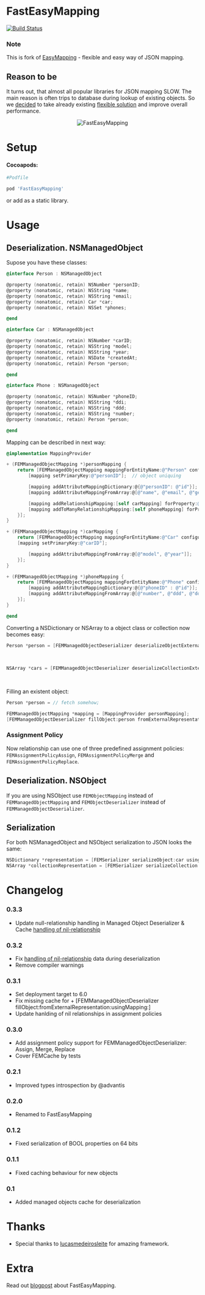 # FastEasyMapping

[![Build Status](https://travis-ci.org/Yalantis/FastEasyMapping.png)](https://travis-ci.org/Yalantis/FastEasyMapping)

### Note
This is fork of [EasyMapping](https://github.com/lucasmedeirosleite/EasyMapping) - flexible and easy way of JSON mapping.

## Reason to be
It turns out, that almost all popular libraries for JSON mapping SLOW. The main reason is often trips to database during lookup of existing objects. So we [decided](http://yalantis.com/blog/2014/03/17/from-json-to-core-data-fast-and-effectively/) to take already existing [flexible solution](https://github.com/lucasmedeirosleite/EasyMapping) and improve overall performance. 
<p align="center" >
  <img src="https://raw.githubusercontent.com/Yalantis/FastEasyMapping/efabb88b0831c7ece88e728b9665edc4d3af5b1f/Assets/performance.png" alt="FastEasyMapping" title="FastEasyMapping">
</p>

# Setup

#### Cocoapods:
```ruby
#Podfile

pod 'FastEasyMapping'
```
or add as a static library.

# Usage
## Deserialization. NSManagedObject

Supose you have these classes:

```objective-c
@interface Person : NSManagedObject

@property (nonatomic, retain) NSNumber *personID;
@property (nonatomic, retain) NSString *name;
@property (nonatomic, retain) NSString *email;
@property (nonatomic, retain) Car *car;
@property (nonatomic, retain) NSSet *phones;

@end

@interface Car : NSManagedObject

@property (nonatomic, retain) NSNumber *carID;
@property (nonatomic, retain) NSString *model;
@property (nonatomic, retain) NSString *year;
@property (nonatomic, retain) NSDate *createdAt;
@property (nonatomic, retain) Person *person;

@end

@interface Phone : NSManagedObject

@property (nonatomic, retain) NSNumber *phoneID;
@property (nonatomic, retain) NSString *ddi;
@property (nonatomic, retain) NSString *ddd;
@property (nonatomic, retain) NSString *number;
@property (nonatomic, retain) Person *person;

@end
```

Mapping can be described in next way:

```objective-c
@implementation MappingProvider

+ (FEMManagedObjectMapping *)personMapping {
	return [FEMManagedObjectMapping mappingForEntityName:@"Person" configuration:^(FEMManagedObjectMapping *mapping) {
		[mapping setPrimaryKey:@"personID"];  // object uniquing

		[mapping addAttributeMappingDictionary:@{@"personID": @"id"}];
		[mapping addAttributeMappingFromArray:@[@"name", @"email", @"gender"]];

		[mapping addRelationshipMapping:[self carMapping] forProperty:@"car" keyPath:@"car"];
		[mapping addToManyRelationshipMapping:[self phoneMapping] forProperty:@"phones" keyPath:@"phones"];
	}];
}

+ (FEMManagedObjectMapping *)carMapping {
	return [FEMManagedObjectMapping mappingForEntityName:@"Car" configuration:^(FEMManagedObjectMapping *mapping) {
    [mapping setPrimaryKey:@"carID"];

		[mapping addAttributeMappingFromArray:@[@"model", @"year"]];
	}];
}

+ (FEMManagedObjectMapping *)phoneMapping {
	return [FEMManagedObjectMapping mappingForEntityName:@"Phone" configuration:^(FEMManagedObjectMapping *mapping) {
		[mapping addAttributeMappingDictionary:@{@"phoneID" : @"id"}];
		[mapping addAttributeMappingFromArray:@[@"number", @"ddd", @"ddi"]];
	}];
}

@end
```


Converting a NSDictionary or NSArray to a object class or collection now becomes easy:

```objective-c
Person *person = [FEMManagedObjectDeserializer deserializeObjectExternalRepresentation:externalRepresentation
                                                                          usingMapping:[MappingProvider personMapping]
                                                                               context:context];
                                                                               
NSArray *cars = [FEMManagedObjectDeserializer deserializeCollectionExternalRepresentation:externalRepresentation
                                                                             usingMapping:[MappingProvider carMapping]
                                                                                  context:moc];
```


Filling an existent object:

```objective-c
Person *person = // fetch somehow;

FEMManagedObjectMapping *mapping = [MappingProvider personMapping];
[FEMManagedObjectDeserializer fillObject:person fromExternalRepresentation:externalRepresentation usingMapping:mapping];
```

### Assignment Policy

Now relationship can use one of three predefined assignment policies: `FEMAssignmentPolicyAssign`, `FEMAssignmentPolicyMerge` and `FEMAssignmentPolicyReplace`. 

## Deserialization. NSObject

If you are using NSObject use `FEMObjectMapping` instead of `FEMManagedObjectMapping` and  `FEMObjectDeserializer` instead of `FEMManagedObjectDeserializer`.

## Serialization

For both NSManagedObject and NSObject serialization to JSON looks the same:

```objective-c
NSDictionary *representation = [FEMSerializer serializeObject:car usingMapping:[MappingProvider carMapping]];
NSArray *collectionRepresentation = [FEMSerializer serializeCollection:cars usingMapping:[MappingProvider carMapping]];
```

# Changelog

### 0.3.3
- Update null-relationship handling in Managed Object Deserializer & Cache [handling of nil-relationship](https://github.com/Yalantis/FastEasyMapping/issues/7)

### 0.3.2
- Fix [handling of nil-relationship](https://github.com/Yalantis/FastEasyMapping/issues/7) data during deserialization
- Remove compiler warnings 

### 0.3.1
- Set deployment target to 6.0
- Fix missing cache for + [FEMManagedObjectDeserializer fillObject:fromExternalRepresentation:usingMapping:]
- Update hanlding of nil relationships in assignment policies

### 0.3.0
- Add assignment policy support for FEMManagedObjectDeserializer: Assign, Merge, Replace
- Cover FEMCache by tests

### 0.2.1 
- Improved types introspection by @advantis

### 0.2.0
- Renamed to FastEasyMapping

### 0.1.2
- Fixed serialization of BOOL properties on 64 bits

### 0.1.1
- Fixed caching behaviour for new objects

### 0.1
- Added managed objects cache for deserialization 

# Thanks
* Special thanks to [lucasmedeirosleite](https://github.com/lucasmedeirosleite) for amazing framework.

# Extra
Read out [blogpost](http://yalantis.com/blog/from-json-to-core-data-fast-and-effectively/) about FastEasyMapping.
